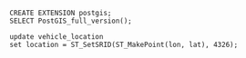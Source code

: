 
	CREATE EXTENSION postgis;
	SELECT PostGIS_full_version();

    update vehicle_location
    set location = ST_SetSRID(ST_MakePoint(lon, lat), 4326);
